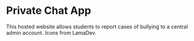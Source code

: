 # Private Chat App

This hosted website allows students to report cases of bullying to a central admin account. 
Icons from LamaDev.
